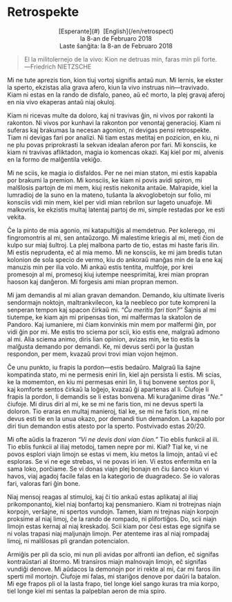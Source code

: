 Retrospekte
===========

<center>[Esperante](#)  [English](/en/retrospect)</center>
<center>la 8-an de Februaro 2018</center>
<center>Laste ŝanĝita: la 8-an de Februaro 2018</center>

>El la militolernejo de la vivo: Kion ne detruas min, faras min pli forte.<br>
>―Friedrich NIETZSCHE

Mi ne tute aprezis tion, kion tiuj vortoj signifis antaŭ nun. Mi lernis, ke ekster la sperto,
ekzistas alia grava afero, kiun la vivo instruas nin—travivado. Kiam ni estas en la rando de
disfalo, paneo, aŭ eĉ morto, la plej gravaj aferoj en nia vivo ekaperas antaŭ niaj okuloj.

Kiam ni ricevas multe da doloro, kaj ni travivas ĝin, ni vivos por rakonti la rakonton. Ni vivos por
kunhavi la rakonton por venontaj generacioj. Kiam ni suferas kaj brakumas la necesan agonion, ni
devigas pensi retrospekte. Tiam ni devigas fari por analizi. Ni tiam estas metitaj en pozicion, en
kiu, ni ne plu povas priprokrasti la sekvan idealan aferon por fari. Mi konsciis, ke kiam ni
travivas afliktadon, magia io komencas okazi. Kaj kiel por mi, alvenis en la formo de malĝentila
vekiĝo.

Mi ne sciis, ke magia io disfaldos. Per ne nei mian staton, mi estis kapabla por brakumi la
premion. Mi konsciis, ke kiam ni povis avidi spiron, mi malŝlosis partojn de mi mem, kiuj restis
nekonita antaŭe. Malrapide, kiel la lumradioj de la suno en la mateno, tuŝanta la akvoglobetojn sur
folio, mi konsciis vidi min mem, kiel per vidi mian rebrilon sur lageto unuafoje. Mi malkovris, ke
ekzistis multaj latentaj partoj de mi, simple restadas por ke esti vekita.

Ĉe la pinto de mia agonio, mi katapultiĝis al memdetruo. Per kolerego, mi fingromontris al mi, sen
antaŭzorgo. Mi malestime kriegis al mi, meti ĉion de kulpo sur miaj ŝultroj. La plej malbona parto
de tio, estas mi haste faris ilin. Mi estis neprudenta, eĉ al mia memo. Mi ne konsciis, ke mi jam
bredis tutan kolonion de sola specio de vermo, kiu do ankoraŭ manĝas min de la ene kaj manuzis min
per ilia volo. Mi ankaŭ estis tentita, multfoje, por krei promesojn al mi, promesoj kiuj iutempe
neesprimitaj, krei mian propran ĥaoson kaj danĝeron. Mi forgesis ami mian propran memon.

Mi jam demandis al mi alian gravan demandon. Demando, kiu ultimate liveris sendormajn noktojn,
maltrankvilecon, ka la neebleco por tute kompreni la senperan tempon kaj spacon ĉirkaŭ mi.
_“Ĉu meritis fari tion?”_ Ŝajnis al mi tiutempe, ke kiam ajn mi pripensas tion, mi malfermas la
skatolon de Pandoro. Kaj iumaniere, mi ĉiam konvinkis min mem por malfermi ĝin, por vidi ĝin por
mi. Me estis tro sciema por scii, kio estis ene, malgraŭ admono al mi. Alia sciema animo, diris lian
opinion, avizas min, ke tio estis la malĝusta demando por demandi. Ke, mi devus serĉi por la ĝustan
respondon, per mem, kvazaŭ provi trovi mian vojon hejmon.

Ĉe unu punkto, iu frapis la pordon—estis bedaŭro. Malgraŭ lia ŝajne kompatinda stato, mi ne permesis
eniri lin, kiel ajn persista li estis. Mi scias, ke la momemton, en kiu mi permesas eniri lin, li
tuj bonvene sentos por li, kaj komforte sentos ĉirkaŭ la loĝejo, kvazaŭ ĝi apartenas al li. Ĉiufoje
li frapis la pordon, li demandis se li estas bonvena. Mi kuraĝanime diras _“Ne.”_ ĉiufoje. Mi dirus
diri al mi, ke se mi ne faris tion, mi ne devus sperti la doloron. Tio eraras en multaj manieroj,
tial ke, se mi ne faris tion, mi ne devus esti tie en la unua okazo, por demandi tiun demandon. La
kapablo por diri tiun demandon estis atesto por la sperto. Postvivado estas 20/20.

Mi ofte aŭdis la frazeron _“Vi ne devis doni vian ĉion.”_ Tio eblis funkcii al ili. Tio eblis
funkcii al iliaj metodoj, tamen nepre por mi. Kial? Tial ke, vi ne povos esplori viajn limojn se
estas vi mem, kiu metos la limojn, antaŭ vi eĉ esploras. Se vi ne ege strebas, vi ne povas iri
ien. Vi estos enfermita en la sama loko, porĉiame. Se vi donas viajn plej bonajn en ĉiu ŝanco kiun
vi havos, viaj agadoj facile falas en la kategorio de duagradeco. Se io valoras fari, valoras fari
ĝin bone.

Niaj mensoj reagas al stimuloj, kaj ĉi tio ankaŭ estas aplikataj al iliaj prikomponantoj, kiel niaj
bonfartoj kaj pensmaniero. Kiam ni trotrejnas niajn korpojn, verŝajne, ni spertos vundojn. Tamen,
kiam ni trejnas niajn korpojn proksime al niaj limoj, ĉe la rando de rompado, ni plifortiĝos. Do,
scii niajn limojn estas kernaj al niaj kreskadoj. Scii kiam por ĉesi estas ege signifa se ni volas
trapasi niaj maljunajn limojn. Per atenteme iras al niaj rompadaj limoj, ni malŝlosas pli grandan
potencialon.

Armiĝis per pli da scio, mi nun pli avidas por alfronti ian defion, eĉ signifas kontraŭstari al
ŝtormo. Mi transiros miajn malnovajn limojn, eĉ signifas vundiĝi denove. Mi aŭdacos la demonojn por
iri rekte al mi, ĉar mi faros ilin sperti mil mortojn. Ĉiufoje mi falas, mi stariĝos denove por
daŭri la batalon. Mi ege frapos pli ol la lasta frapo, tiel longe kiel sango kuras tra mia korpo,
tiel longe kiel mi sentas la palpeblan aeron de mia spiro.
